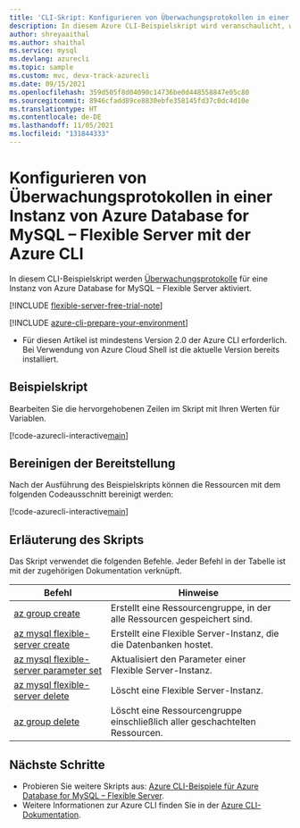 ```yaml
---
title: 'CLI-Skript: Konfigurieren von Überwachungsprotokollen in einer Instanz von Azure Database for MySQL – Flexible Server'
description: In diesem Azure CLI-Beispielskript wird veranschaulicht, wie Sie Überwachungsprotokolle in einer Instanz von Azure Database for MySQL – Flexible Server konfigurieren.
author: shreyaaithal
ms.author: shaithal
ms.service: mysql
ms.devlang: azurecli
ms.topic: sample
ms.custom: mvc, devx-track-azurecli
ms.date: 09/15/2021
ms.openlocfilehash: 359d505f8d04090c14736be0d448558847e05c80
ms.sourcegitcommit: 8946cfadd89ce8830ebfe358145fd37c0dc4d10e
ms.translationtype: HT
ms.contentlocale: de-DE
ms.lasthandoff: 11/05/2021
ms.locfileid: "131844333"
---
```

# <a name="configure-audit-logs-on-an-azure-database-for-mysql---flexible-server-using-azure-cli"></a>Konfigurieren von Überwachungsprotokollen in einer Instanz von Azure Database for MySQL – Flexible Server mit der Azure CLI

In diesem CLI-Beispielskript werden [Überwachungsprotokolle](../concepts-audit-logs.md) für eine Instanz von Azure Database for MySQL – Flexible Server aktiviert. 


[!INCLUDE [flexible-server-free-trial-note](../../includes/flexible-server-free-trial-note.md)]

[!INCLUDE [azure-cli-prepare-your-environment](../../../../includes/azure-cli-prepare-your-environment.md)]


- Für diesen Artikel ist mindestens Version 2.0 der Azure CLI erforderlich. Bei Verwendung von Azure Cloud Shell ist die aktuelle Version bereits installiert. 

## <a name="sample-script"></a>Beispielskript

Bearbeiten Sie die hervorgehobenen Zeilen im Skript mit Ihren Werten für Variablen.

[!code-azurecli-interactive[main](../../../../cli_scripts/mysql/flexible-server/configure-logs/configure-audit-logs.sh?highlight=7,10-11 "Configure audit logs on Azure Database for MySQL - Flexible Server.")]


## <a name="clean-up-deployment"></a>Bereinigen der Bereitstellung

Nach der Ausführung des Beispielskripts können die Ressourcen mit dem folgenden Codeausschnitt bereinigt werden:

[!code-azurecli-interactive[main](../../../../cli_scripts/mysql/flexible-server/configure-logs/clean-up-resources.sh?highlight=4 "Clean up resources.")]


## <a name="script-explanation"></a>Erläuterung des Skripts

Das Skript verwendet die folgenden Befehle. Jeder Befehl in der Tabelle ist mit der zugehörigen Dokumentation verknüpft.

| **Befehl** | **Hinweise** |
|---|---|
|[az group create](/cli/azure/group#az_group_create)|Erstellt eine Ressourcengruppe, in der alle Ressourcen gespeichert sind.|
|[az mysql flexible-server create](/cli/azure/mysql/flexible-server#az_mysql_flexible_server_create)|Erstellt eine Flexible Server-Instanz, die die Datenbanken hostet.|
|[az mysql flexible-server parameter set](/cli/azure/mysql/flexible-server/parameter#az_mysql_flexible_server_parameter_set)|Aktualisiert den Parameter einer Flexible Server-Instanz.|
|[az mysql flexible-server delete](/cli/azure/mysql/flexible-server#az_mysql_flexible_server_delete)|Löscht eine Flexible Server-Instanz.|
|[az group delete](/cli/azure/group#az_group_delete) | Löscht eine Ressourcengruppe einschließlich aller geschachtelten Ressourcen.|

## <a name="next-steps"></a>Nächste Schritte

- Probieren Sie weitere Skripts aus: [Azure CLI-Beispiele für Azure Database for MySQL – Flexible Server](../sample-scripts-azure-cli.md).
- Weitere Informationen zur Azure CLI finden Sie in der [Azure CLI-Dokumentation](/cli/azure).